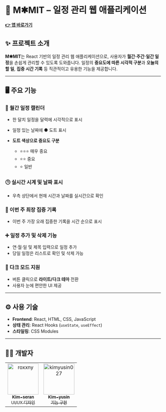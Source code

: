 # 🌟 M✱MIT – 일정 관리 웹 애플리케이션

[**👉 앱 바로가기**](https://momit-project.vercel.app/)

## ✨ 프로젝트 소개

**M✱MIT**는 React 기반의 일정 관리 웹 애플리케이션으로, 사용자가 **월간·주간·일간 일정**을 손쉽게 관리할 수 있도록 도와줍니다.
일정의 **중요도에 따른 시각적 구분**과 **오늘의 할 일**, **집중 시간 기록** 등 직관적이고 유용한 기능을 제공합니다.

---

## 🖥 주요 기능

### 📅 월간 일정 캘린더

* 한 달치 일정을 달력에 시각적으로 표시
* 일정 있는 날짜에 ● 도트 표시
* **도트 색상으로 중요도 구분**

  * ⭐⭐⭐ 매우 중요
  * ⭐⭐ 중요
  * ⭐ 일반

### 🕒 실시간 시계 및 날짜 표시

* 우측 상단에서 현재 시간과 날짜를 실시간으로 확인

### 🧠 이번 주 최장 집중 기록

* 이번 주 가장 오래 집중한 기록을 시간 순으로 표시

### ➕ 일정 추가 및 삭제 기능

* 연·월·일 및 제목 입력으로 일정 추가
* 당일 일정은 리스트로 확인 및 삭제 가능

### 🌙 다크 모드 지원

* 버튼 클릭으로 **라이트/다크 테마** 전환
* 사용자 눈에 편안한 UI 제공

---

## ⚙️ 사용 기술

* **Frontend**: React, HTML, CSS, JavaScript
* **상태 관리**: React Hooks (`useState`, `useEffect`)
* **스타일링**: CSS Modules

---

## 👨‍💻 개발자

<table>
  <tr>
    <td align="center">
      <a href="https://github.com/roxxny">
        <img src="https://avatars.githubusercontent.com/u/174399212?v=4" width="100px;" alt="roxxny"/>
        <br /><sub><b>Kim-seran</b></sub><br />
        <sub>UI/UX 디자인</sub>
      </a>
    </td>
    <td align="center">
      <a href="https://github.com/kimyusin027">
        <img src="https://avatars.githubusercontent.com/u/64277176?v=4" width="100px;" alt="kimyusin027"/>
        <br /><sub><b>Kim-yusin</b></sub><br />
        <sub>기능 구현</sub>
      </a>
    </td>
  </tr>
</table>
